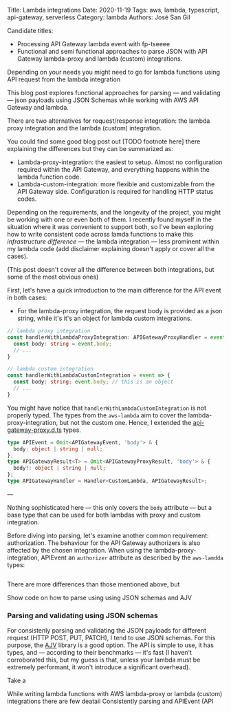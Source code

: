 Title: Lambda integrations
Date: 2020-11-19
Tags: aws, lambda, typescript, api-gateway, serverless
Category: lambda
Authors: José San Gil

Candidate titles:

 - Processing API Gateway lambda event with fp-tseeee
 - Functional and semi functional approaches to parse JSON with API Gateway lambda-proxy and lambda (custom) integrations.


Depending on your needs you might need to go for lambda functions using API request from the lambda integration


This blog post explores functional approaches for parsing — and validating — json payloads using JSON Schemas while working with AWS API Gateway and lambda.

There are two alternatives for request/response integration: the lambda proxy integration and the lambda (custom) integration. 

You could find some good blog post out [TODO footnote here] there explaining the differences but they can be summarized as:

- Lambda-proxy-integration: the easiest to setup. Almost no configuration required within the API Gateway, and everything happens within the lambda function code.
- Lambda-custom-integration: more flexible and customizable from the API Gateway side. Configuration is required for handling HTTP status codes.

Depending on the requirements, and the longevity of the project, you might be working with one or even both of them. I recently found myself in the situation where it was convenient to support both, so I've been exploring how to write consistent code across lamda functions to make this _infrastructure difference_ — the lambda integration —  less prominent within my lambda code (add disclaimer explaining doesn't apply or cover all the cases).

(This post doesn't cover all the difference between both integrations, but some of the most obvious ones)

First, let's have a quick introduction to the main difference for the API event in both cases:

- For the lambda-proxy integration, the request body is provided as a json string, while it's it's an object for lambda custom integrations.

```typescript
// lambda proxy integration
const handlerWithLambdaProxyIntegration: APIGatewayProxyHandler = event => {
  const body: string = event.body;
  // ...
}

// lambda custom integration
const handlerWithLambdaCustomIntegration = event => {
  const body: string; event.body; // this is an object
  // ...
}
```

You might have notice that `handlerWithLambdaCustomIntegration` is not properly typed. The types from the `aws-lambda` aim to cover the lambda-proxy-integration, but not the custom one. Hence, I extended the [api-gateway-proxy.d.ts](https://github.com/DefinitelyTyped/DefinitelyTyped/blob/master/types/aws-lambda/trigger/api-gateway-proxy.d.ts) types.

```typescript
type APIEvent = Omit<APIGatewayEvent, 'body'> & {
  body: object | string | null;
};
type APIGatewayResult<T> = Omit<APIGatewayProxyResult, 'body'> & {
  body?: object | string | null;
};
type APIGatewayHandler = Handler<CustomLambda, APIGatewayResult>;
```

—

Nothing sophisticated here — this only covers the `body` attribute — but a base type that can be used for both lambdas with proxy and custom integration.

Before diving into parsing, let's examine another common requirement: authorization. The behaviour for the API Gateway authorizers is also affected by the chosen integration. When using the lambda-proxy-integration, APIEvent an `authorizer` attribute as described by the `aws-lamdda` types:

```typescript

```


There are more differences than those mentioned above, but 

Show code on how to parse using using JSON schemas and AJV

### Parsing and validating using JSON schemas

For consistenly parsing and validating the JSON payloads for different request (HTTP POST, PUT, PATCH), I tend to use JSON schemas. For this purpose, the [AJV]() library is a good option. The API is simple to use, it has types, and — according to their benchmarks — it's fast (I haven't corroborated this, but my guess is that, unless your lambda must be extremely performant, it won't introduce a significant overhead).

Take a



While writing lambda functions with AWS lambda-proxy or lambda (custom) integrations there are few deatail
Consistently parsing and APIEvent (API







